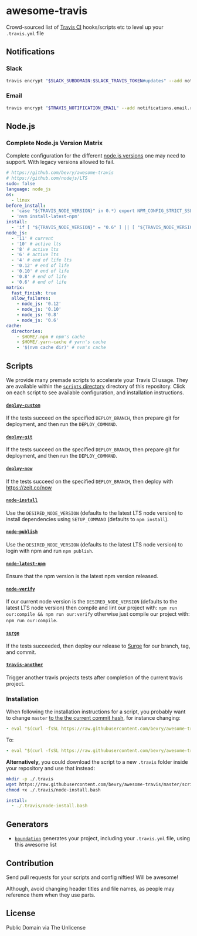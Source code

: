 # awesome-travis

Crowd-sourced list of [Travis CI](https://travis-ci.org) hooks/scripts etc to level up your `.travis.yml` file

## Notifications

### Slack

```bash
travis encrypt "$SLACK_SUBDOMAIN:$SLACK_TRAVIS_TOKEN#updates" --add notifications.slack
```

### Email

```bash
travis encrypt "$TRAVIS_NOTIFICATION_EMAIL" --add notifications.email.recipients
```

## Node.js

### Complete Node.js Version Matrix

Complete configuration for the different [node.js versions](https://github.com/nodejs/LTS) one may need to support. With legacy versions allowed to fail.

```yaml
# https://github.com/bevry/awesome-travis
# https://github.com/nodejs/LTS
sudo: false
language: node_js
os:
  - linux
before_install:
  - 'case "${TRAVIS_NODE_VERSION}" in 0.*) export NPM_CONFIG_STRICT_SSL=false ;; esac'
  - 'nvm install-latest-npm'
install:
  - 'if [ "${TRAVIS_NODE_VERSION}" = "0.6" ] || [ "${TRAVIS_NODE_VERSION}" = "0.9" ]; then nvm install --latest-npm 0.8 && npm install && nvm use "${TRAVIS_NODE_VERSION}"; else npm install; fi;'
node_js:
  - '11' # current
  - '10' # active lts
  - '8' # active lts
  - '6' # active lts
  - '4' # end of life lts
  - '0.12' # end of life
  - '0.10' # end of life
  - '0.8' # end of life
  - '0.6' # end of life
matrix:
  fast_finish: true
  allow_failures:
    - node_js: '0.12'
    - node_js: '0.10'
    - node_js: '0.8'
    - node_js: '0.6'
cache:
  directories:
    - $HOME/.npm # npm's cache
    - $HOME/.yarn-cache # yarn's cache
    - '$(nvm cache dir)' # nvm's cache
```

## Scripts

We provide many premade scripts to accelerate your Travis CI usage. They are available within the [`scripts` directory](https://github.com/bevry/awesome-travis/tree/master/scripts) directory of this repository. Click on each script to see available configuration, and installation instructions.

#### [`deploy-custom`](https://github.com/bevry/awesome-travis/blob/master/scripts/deploy-custom.bash)

If the tests succeed on the specified `DEPLOY_BRANCH`, then prepare git for deployment, and then run the `DEPLOY_COMMAND`.

#### [`deploy-git`](https://github.com/bevry/awesome-travis/blob/master/scripts/deploy-git.bash)

If the tests succeed on the specified `DEPLOY_BRANCH`, then prepare git for deployment, and then run the `DEPLOY_COMMAND`.

#### [`deploy-now`](https://github.com/bevry/awesome-travis/blob/master/scripts/deploy-now.bash)

If the tests succeed on the specified `DEPLOY_BRANCH`, then deploy with https://zeit.co/now

#### [`node-install`](https://github.com/bevry/awesome-travis/blob/master/scripts/node-install.bash)

Use the `DESIRED_NODE_VERSION` (defaults to the latest LTS node version) to install dependencies using `SETUP_COMMAND` (defaults to `npm install`).

#### [`node-publish`](https://github.com/bevry/awesome-travis/blob/master/scripts/node-publish.bash)

Use the `DESIRED_NODE_VERSION` (defaults to the latest LTS node version) to login with npm and run `npm publish`.

#### [`node-latest-npm`](https://github.com/bevry/awesome-travis/blob/master/scripts/node-latest-npm.bash)

Ensure that the npm version is the latest npm version released.

#### [`node-verify`](https://github.com/bevry/awesome-travis/blob/master/scripts/node-verify.bash)

If our current node version is the `DESIRED_NODE_VERSION` (defaults to the latest LTS node version) then compile and lint our project with: `npm run our:compile && npm run our:verify` otherwise just compile our project with: `npm run our:compile`.

#### [`surge`](https://github.com/bevry/awesome-travis/blob/master/scripts/surge.bash)

If the tests succeeded, then deploy our release to [Surge](https://surge.sh) for our branch, tag, and commit.

#### [`travis-another`](https://github.com/bevry/awesome-travis/blob/master/scripts/travis-another.bash)

Trigger another travis projects tests after completion of the current travis project.

### Installation

When following the installation instructions for a script, you probably want to change `master` [to the the current commit hash](https://help.github.com/en/articles/getting-permanent-links-to-files#press-kbdykbd-to-permalink-to-a-file-in-a-specific-commit), for instance changing:

```yaml
- eval "$(curl -fsSL https://raw.githubusercontent.com/bevry/awesome-travis/master/scripts/node-install.bash)"
```

To:

```yaml
- eval "$(curl -fsSL https://raw.githubusercontent.com/bevry/awesome-travis/2d86ca6ebe8730048750eeeb3845e8857dc89aa0/scripts/node-install.bash)"
```

**Alternatively,** you could download the script to a new `.travis` folder inside your repository and use that instead:

```bash
mkdir -p ./.travis
wget https://raw.githubusercontent.com/bevry/awesome-travis/master/scripts/node-install.bash ./.travis/node-install.bash
chmod +x ./.travis/node-install.bash
```

```yaml
install:
  - ./.travis/node-install.bash
```

## Generators

- [`boundation`](https://github.com/bevry/boundation) generates your project, including your `.travis.yml` file, using this awesome list

## Contribution

Send pull requests for your scripts and config nifties! Will be awesome!

Although, avoid changing header titles and file names, as people may reference them when they use parts.

## License

Public Domain via The Unlicense
